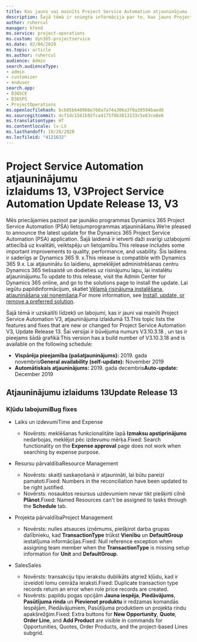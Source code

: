 ```yaml
---
title: Kas jauns vai mainīts Project Service Automation atjauninājumu izlaidumā 13, V3
description: Šajā tēmā ir sniegta informācija par to, kas jauns Project Service Automation atjauninājuma izlaidumā 13, 3. versijā
author: ruhercul
manager: kfend
ms.service: project-operations
ms.custom: dyn365-projectservice
ms.date: 02/04/2020
ms.topic: article
ms.author: ruhercul
audience: Admin
search.audienceType:
- admin
- customizer
- enduser
search.app:
- D365CE
- D365PS
- ProjectOperations
ms.openlocfilehash: bcb05b640966e760a7a74a306a3f0a39594baed8
ms.sourcegitcommit: 4cf1dc1561b92fca4175f0b3813133c5e63ce8e6
ms.translationtype: HT
ms.contentlocale: lv-LV
ms.lasthandoff: 10/28/2020
ms.locfileid: "4121632"
---
```

# <a name="project-service-automation-update-release-13-v3"></a><span data-ttu-id="83efc-103">Project Service Automation atjauninājumu izlaidums 13, V3</span><span class="sxs-lookup"><span data-stu-id="83efc-103">Project Service Automation Update Release 13, V3</span></span>
<span data-ttu-id="83efc-104">Mēs priecājamies paziņot par jaunāko programmas Dynamics 365 Project Service Automation (PSA) lietojumprogrammas atjaunināšanu.</span><span class="sxs-lookup"><span data-stu-id="83efc-104">We’re pleased to announce the latest update for the Dynamics 365 Project Service Automation (PSA) application.</span></span> <span data-ttu-id="83efc-105">Šajā laidienā ir ietverti daži svarīgi uzlabojumi attiecībā uz kvalitāti, veiktspēju un lietojamību.</span><span class="sxs-lookup"><span data-stu-id="83efc-105">This release includes some important improvements to quality, performance, and usability.</span></span> <span data-ttu-id="83efc-106">Šis laidiens ir saderīgs ar Dynamics 365 9. x.</span><span class="sxs-lookup"><span data-stu-id="83efc-106">This release is compatible with Dynamics 365 9.x.</span></span> <span data-ttu-id="83efc-107">Lai atjauninātu šo laidienu, apmeklējiet administrēšanas centru Dynamics 365 tiešsaistē un dodieties uz risinājumu lapu, lai instalētu atjauninājumu.</span><span class="sxs-lookup"><span data-stu-id="83efc-107">To update to this release, visit the Admin Center for Dynamics 365 online, and go to the solutions page to install the update.</span></span> <span data-ttu-id="83efc-108">Lai iegūtu papildinformācijum, skatiet [Vēlamā risinājuma instalēšana, atjaunināšana vai noņemšana](https://docs.microsoft.com/power-platform/admin/install-remove-preferred-solution).</span><span class="sxs-lookup"><span data-stu-id="83efc-108">For more information, see [Install, update, or remove a preferred solution](https://docs.microsoft.com/power-platform/admin/install-remove-preferred-solution).</span></span>

<span data-ttu-id="83efc-109">Šajā tēmā ir uzskaitīti līdzekļi un labojumi, kas ir jauni vai mainīti Project Service Automation V3, atjauninājuma izlaidumā 13.</span><span class="sxs-lookup"><span data-stu-id="83efc-109">This topic lists the features and fixes that are new or changed for Project Service Automation V3, Update Release 13.</span></span> <span data-ttu-id="83efc-110">Šai versijai ir būvējuma numurs V3.10.3.18 , un tas ir pieejams šādā grafikā:</span><span class="sxs-lookup"><span data-stu-id="83efc-110">This version has a build number of V3.10.3.18 and is available on the following schedule:</span></span>

- <span data-ttu-id="83efc-111">**Vispārēja pieejamība (pašatjauninājums):** 2019. gada novembris</span><span class="sxs-lookup"><span data-stu-id="83efc-111">**General availability (self-update):** November 2019</span></span>
- <span data-ttu-id="83efc-112">**Automātiskais atjauninājums:** 2019. gada decembris</span><span class="sxs-lookup"><span data-stu-id="83efc-112">**Auto-update:** December 2019</span></span>


## <a name="update-release-13"></a><span data-ttu-id="83efc-113">Atjauninājumu izlaidums 13</span><span class="sxs-lookup"><span data-stu-id="83efc-113">Update Release 13</span></span> 

### <a name="bug-fixes"></a><span data-ttu-id="83efc-114">Kļūdu labojumi</span><span class="sxs-lookup"><span data-stu-id="83efc-114">Bug fixes</span></span>

- <span data-ttu-id="83efc-115">Laiks un izdevumi</span><span class="sxs-lookup"><span data-stu-id="83efc-115">Time and Expense</span></span>

     - <span data-ttu-id="83efc-116">Novērsts: meklēšanas funkcionalitāte lapā **Izmaksu apstiprinājums** nedarbojas, meklējot pēc izdevumu mērķa.</span><span class="sxs-lookup"><span data-stu-id="83efc-116">Fixed: Search functionality on the **Expense approval** page does not work when searching by expense purpose.</span></span>

- <span data-ttu-id="83efc-117">Resursu pārvaldība</span><span class="sxs-lookup"><span data-stu-id="83efc-117">Resource Management</span></span>

     - <span data-ttu-id="83efc-118">Novērsts: skaitļi saskaņošanā ir atjaunināti, lai būtu pareizi pamatoti.</span><span class="sxs-lookup"><span data-stu-id="83efc-118">Fixed: Numbers in the reconciliation have been updated to be right justified.</span></span>
     - <span data-ttu-id="83efc-119">Novērsts: nosauktos resursus uzdevumiem nevar tikt piešķirti cilnē **Plānot**.</span><span class="sxs-lookup"><span data-stu-id="83efc-119">Fixed: Named Resources can't be assigned to tasks through the **Schedule** tab.</span></span>

- <span data-ttu-id="83efc-120">Projekta pārvaldība</span><span class="sxs-lookup"><span data-stu-id="83efc-120">Project Management</span></span>

     - <span data-ttu-id="83efc-121">Novērsts: nulles atsauces izņēmums, piešķirot darba grupas dalībnieku, kad **TransactionType** trūkst **Vienību** un **DefaultGroup** iestatījuma informācijas.</span><span class="sxs-lookup"><span data-stu-id="83efc-121">Fixed: Null reference exception when assigning team member when the **TransactionType** is missing setup information for **Unit** and **DefaultGroup**.</span></span>

- <span data-ttu-id="83efc-122">Sales</span><span class="sxs-lookup"><span data-stu-id="83efc-122">Sales</span></span>

     - <span data-ttu-id="83efc-123">Novērsts: transakciju tipu ierakstu dublikāts atgriež kļūdu, kad ir izveidoti lomu cenrāža ieraksti.</span><span class="sxs-lookup"><span data-stu-id="83efc-123">Fixed: Duplicate transaction type records return an error when role price records are created.</span></span>
     - <span data-ttu-id="83efc-124">Novērsts: papildu pogas opcijām **Jauna iespēja**, **Piedāvājums**, **Pasūtījuma rinda** un **Pievienot produktu** ir redzamas komandās Iespējām, Piedāvājumiem, Pasūtījuma produktiem un projekta rindu apakšrežģim.</span><span class="sxs-lookup"><span data-stu-id="83efc-124">Fixed: Extra buttons for **New Opportunity**, **Quote**, **Order Line**, and **Add Product** are visible in commands for Opportunities, Quotes, Order Products, and the project-based Lines subgrid.</span></span>


